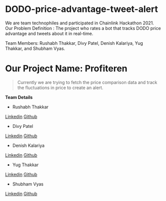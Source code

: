 # DODO-price-advantage-tweet-alert

We are team technophiles and participated in Chainlink Hackathon 2021. Our Problem Definition : The project who rates a bot that tracks DODO price advantage and tweets about it in real-time.

Team Members: Rushabh Thakkar, Divy Patel, Denish Kalariya, Yug Thakkar, and Shubham Vyas.

# Our Project Name: Profiteren


>Currently we are trying to fetch the price comparison data and track the fluctuations in price to create an alert.




 **Team Details**
- Rushabh Thakkar

[Linkedin](https://www.linkedin.com/in/rushabhthakkar/)
[Github](https://github.com/rushabh1605)

- Divy Patel

[Linkedin](www.linkedin.com/in/divy-patel-7b369118b)
[Github](https://github.com/Divy2000)

- Denish Kalariya

[Linkedin](https://www.linkedin.com/in/denish-kalariya-b22a641ba/)
[Github](https://github.com/Dk-21)

- Yug Thakkar

[Linkedin](https://www.linkedin.com/in/yug-thakkar-6a0021179/)
[Github](https://github.com/yugthakkar16)

- Shubham Vyas

[Linkedin](https://www.linkedin.com/in/shubhamvyas7/)
[Github](https://github.com/shhubhxm)

